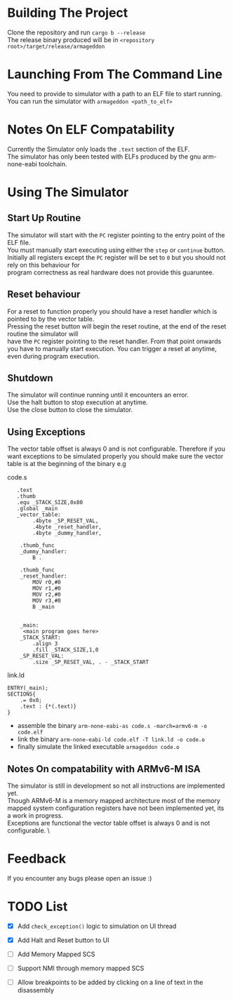 # Building The Project
Clone the repository and run `cargo b --release`\
The release binary produced will be in  `<repository root>/target/release/armageddon`

# Launching From The Command Line
You need to provide to simulator with a path to an ELF file to start running.\
You can run the simulator with  `armageddon <path_to_elf>`

# Notes On ELF Compatability
Currently the Simulator only loads the `.text` section of the ELF.\
The simulator has only been tested with ELFs produced by the gnu arm-none-eabi toolchain.

# Using The Simulator
## Start Up Routine
The simulator will start with the `PC` register pointing to the entry point of the ELF file. \
You must manually start executing using either the `step` or `continue` button. \
Initially all registers except the `PC` register will be set to `0` but you should not rely on this behaviour for \
program correctness as real hardware does not provide this guaruntee.

## Reset behaviour
For a reset to function properly you should have a reset handler which is pointed to by the vector table. \
Pressing the reset button will begin the reset routine, at the end of the reset routine the simulator will \
have the `PC` register pointing to the reset handler. From that point onwards you have to manually start execution.
You can trigger a reset at anytime, even during program execution.

## Shutdown
The simulator will continue running until it encounters an error. \
Use the halt button to stop execution at anytime. \
Use the close button to close the simulator.

## Using Exceptions
The vector table offset is always 0 and is not configurable. Therefore if you want exceptions to be 
simulated properly you should make sure the vector table is at the beginning of the binary e.g

code.s
```
   .text
   .thumb
   .equ _STACK_SIZE,0x80
   .global _main
   _vector_table:
        .4byte _SP_RESET_VAL,
        .4byte _reset_handler,
        .4byte _dummy_handler,
    
    .thumb_func
    _dummy_handler:
        B .
        
    .thumb_func
    _reset_handler:
        MOV r0,#0
        MOV r1,#0
        MOV r2,#0
        MOV r3,#0
        B _main
        
        
    _main:
     <main program goes here>
    _STACK_START:
        .align 3
        .fill _STACK_SIZE,1,0
    _SP_RESET_VAL:
        .size _SP_RESET_VAL, . - _STACK_START
```

link.ld
```
ENTRY(_main);
SECTIONS{
    .= 0x0;
    .text : {*(.text)}
}
```
* assemble the binary `arm-none-eabi-as code.s -march=armv6-m -o code.elf`
* link the binary `arm-none-eabi-ld code.elf -T link.ld -o code.o`
* finally simulate the linked executable `armageddon code.o` 

## Notes On compatability with ARMv6-M ISA 
The simulator is still in development so not all instructions are implemented yet.\
Though ARMv6-M is a memory mapped architecture most of the memory mapped system configuration
registers have not been implemented yet, its a work in progress. \
Exceptions are functional the vector table offset is always 0 and is not configurable. \

# Feedback
If you encounter any bugs please open an issue :)

# TODO List
- [x] Add `check_exception()` logic to simulation on UI thread
- [X] Add Halt and Reset button to UI
- [ ] Add Memory Mapped SCS
- [ ] Support NMI through memory mapped SCS
- [ ] Allow breakpoints to be added by clicking on a line of text in the disassembly


